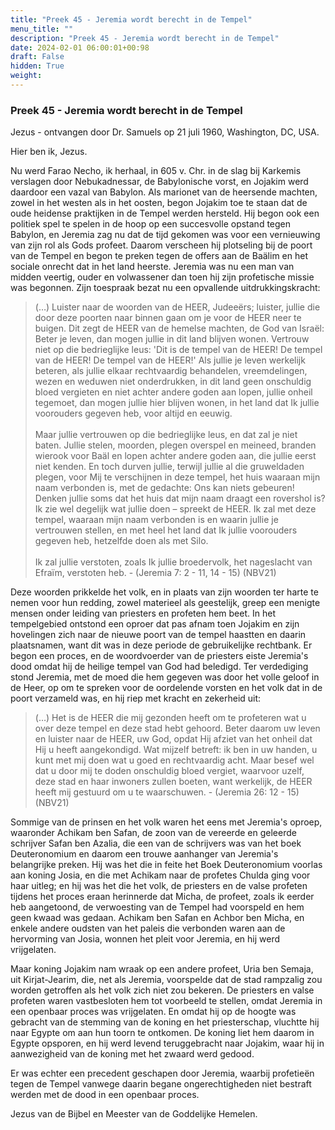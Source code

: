 ```yaml
---
title: "Preek 45 - Jeremia wordt berecht in de Tempel"
menu_title: ""
description: "Preek 45 - Jeremia wordt berecht in de Tempel"
date: 2024-02-01 06:00:01+00:98
draft: False
hidden: True
weight:
---
```

### Preek 45 - Jeremia wordt berecht in de Tempel

Jezus - ontvangen door Dr. Samuels op 21 juli 1960, Washington, DC, USA.

Hier ben ik, Jezus.

Nu werd Farao Necho, ik herhaal, in 605 v. Chr. in de slag bij Karkemis verslagen door Nebukadnessar, de Babylonische vorst, en Jojakim werd daardoor een vazal van Babylon. Als marionet van de heersende machten, zowel in het westen als in het oosten, begon Jojakim toe te staan dat de oude heidense praktijken in de Tempel werden hersteld. Hij begon ook een politiek spel te spelen in de hoop op een succesvolle opstand tegen Babylon, en Jeremia zag nu dat de tijd gekomen was voor een vernieuwing van zijn rol als Gods profeet. Daarom verscheen hij plotseling bij de poort van de Tempel en begon te preken tegen de offers aan de Baälim en het sociale onrecht dat in het land heerste. Jeremia was nu een man van midden veertig, ouder en volwassener dan toen hij zijn profetische missie was begonnen. Zijn toespraak bezat nu een opvallende uitdrukkingskracht:

> (…) Luister naar de woorden van de HEER, Judeeërs; luister, jullie die door deze poorten naar binnen gaan om je voor de HEER neer te buigen. Dit zegt de HEER van de hemelse machten, de God van Israël: Beter je leven, dan mogen jullie in dit land blijven wonen. Vertrouw niet op die bedrieglijke leus: 'Dit is de tempel van de HEER! De tempel van de HEER! De tempel van de HEER!' Als jullie je leven werkelijk beteren, als jullie elkaar rechtvaardig behandelen, vreemdelingen, wezen en weduwen niet onderdrukken, in dit land geen onschuldig bloed vergieten en niet achter andere goden aan lopen, jullie onheil tegemoet, dan mogen jullie hier blijven wonen, in het land dat Ik jullie voorouders gegeven heb, voor altijd en eeuwig.<br><br>
> Maar jullie vertrouwen op die bedrieglijke leus, en dat zal je niet baten. Jullie stelen, moorden, plegen overspel en meineed, branden wierook voor Baäl en lopen achter andere goden aan, die jullie eerst niet kenden. En toch durven jullie, terwijl jullie al die gruweldaden plegen, voor Mij te verschijnen in deze tempel, het huis waaraan mijn naam verbonden is, met de gedachte: Ons kan niets gebeuren! Denken jullie soms dat het huis dat mijn naam draagt een rovershol is? Ik zie wel degelijk wat jullie doen – spreekt de HEER. Ik zal met deze tempel, waaraan mijn naam verbonden is en waarin jullie je vertrouwen stellen, en met heel het land dat Ik jullie voorouders gegeven heb, hetzelfde doen als met Silo.<br><br>
> Ik zal jullie verstoten, zoals Ik jullie broedervolk, het nageslacht van Efraïm, verstoten heb. - (Jeremia 7: 2 - 11, 14 - 15) (NBV21)

Deze woorden prikkelde het volk, en in plaats van zijn woorden ter harte te nemen voor hun redding, zowel materieel als geestelijk, greep een menigte mensen onder leiding van priesters en profeten hem beet. In het tempelgebied ontstond een oproer dat pas afnam toen Jojakim en zijn hovelingen zich naar de nieuwe poort van de tempel haastten en daarin plaatsnamen, want dit was in deze periode de gebruikelijke rechtbank. Er begon een proces, en de woordvoerder van de priesters eiste Jeremia's dood omdat hij de heilige tempel van God had beledigd. Ter verdediging stond Jeremia, met de moed die hem gegeven was door het volle geloof in de Heer, op om te spreken voor de oordelende vorsten en het volk dat in de poort verzameld was, en hij riep met kracht en zekerheid uit:

> (…) Het is de HEER die mij gezonden heeft om te profeteren wat u over deze tempel en deze stad hebt gehoord. Beter daarom uw leven en luister naar de HEER, uw God, opdat Hij afziet van het onheil dat Hij u heeft aangekondigd. Wat mijzelf betreft: ik ben in uw handen, u kunt met mij doen wat u goed en rechtvaardig acht. Maar besef wel dat u door mij te doden onschuldig bloed vergiet, waarvoor uzelf, deze stad en haar inwoners zullen boeten, want werkelijk, de HEER heeft mij gestuurd om u te waarschuwen. - (Jeremia 26: 12 - 15) (NBV21)

Sommige van de prinsen en het volk waren het eens met Jeremia's oproep, waaronder Achikam ben Safan, de zoon van de vereerde en geleerde schrijver Safan ben Azalia, die een van de schrijvers was van het boek Deuteronomium en daarom een trouwe aanhanger van Jeremia's belangrijke preken. Hij was het die in feite het Boek Deuteronomium voorlas aan koning Josia, en die met Achikam naar de profetes Chulda ging voor haar uitleg; en hij was het die het volk, de priesters en de valse profeten tijdens het proces eraan herinnerde dat Micha, de profeet, zoals ik eerder heb aangetoond, de verwoesting van de Tempel had voorspeld en hem geen kwaad was gedaan. Achikam ben Safan en Achbor ben Micha, en enkele andere oudsten van het paleis die verbonden waren aan de hervorming van Josia, wonnen het pleit voor Jeremia, en hij werd vrijgelaten.

Maar koning Jojakim nam wraak op een andere profeet, Uria ben Semaja, uit Kirjat-Jearim, die, net als Jeremia, voorspelde dat de stad rampzalig zou worden getroffen als het volk zich niet zou bekeren. De priesters en valse profeten waren vastbesloten hem tot voorbeeld te stellen, omdat Jeremia in een openbaar proces was vrijgelaten. En omdat hij op de hoogte was gebracht van de stemming van de koning en het priesterschap, vluchtte hij naar Egypte om aan hun toorn te ontkomen. De koning liet hem daarom in Egypte opsporen, en hij werd levend teruggebracht naar Jojakim, waar hij in aanwezigheid van de koning met het zwaard werd gedood.

Er was echter een precedent geschapen door Jeremia, waarbij profetieën tegen de Tempel vanwege daarin begane ongerechtigheden niet bestraft werden met de dood in een openbaar proces.

Jezus van de Bijbel en Meester van de Goddelijke Hemelen.
